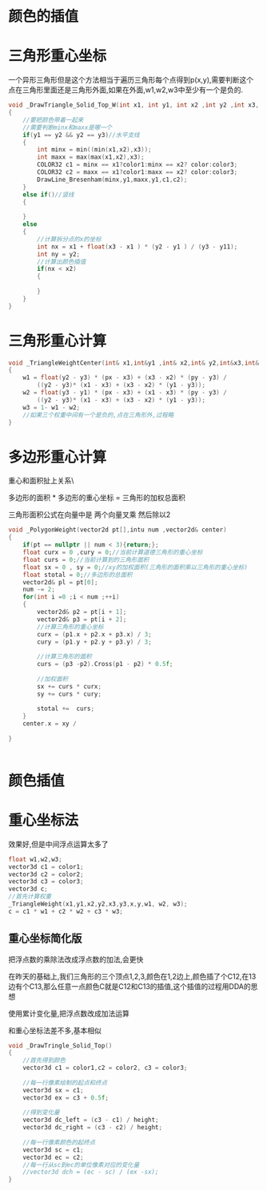 # 颜色的插值

# 三角形重心坐标

一个异形三角形但是这个方法相当于遍历三角形每个点得到p(x,y),需要判断这个点在三角形里面还是三角形外面,如果在外面,w1,w2,w3中至少有一个是负的.



```cpp
void _DrawTriangle_Solid_Top_W(int x1, int y1, int x2 ,int y2 ,int x3, int y3)
{
    //要把颜色带着一起来
    //需要判断minx和maxx是哪一个
    if(y1 == y2 && y2 == y3)//水平支线
    {
        int minx = min((min(x1,x2),x3));
        int maxx = max(max(x1,x2),x3);
        COLOR32 c1 = minx == x1?color1:minx == x2? color:color3;
        COLOR32 c2 = maxx == x1?color1:maxx == x2? color:color3;
        DrawLine_Bresenham(minx,y1,maxx,y1,c1,c2);
    }
    else if()//竖线
    {
        
    }
    else
    {
        //计算拆分点的x的坐标 
        int nx = x1 + float(x3 - x1 ) * (y2 - y1 ) / (y3 - y11);
        int ny = y2;
        //计算出颜色插值
        if(nx < x2)
        {
            
    	}
    }
}
```


# 三角形重心计算

```cpp
void _TriangleWeightCenter(int& x1,int&y1 ,int& x2,int& y2,int&x3,int& y3,int& px,int& py, float&w1,float&w2,float&w3)
{
    w1 = float(y2 - y3) * (px - x3) + (x3 - x2) * (py - y3) / 
        ((y2 - y3)* (x1 - x3) + (x3 - x2) * (y1 - y3));
    w2 = float(y3 - y1) * (px - x3) + (x1 - x3) * (py - y3) / 
        ((y2 - y3)* (x1 - x3) + (x3 - x2) * (y1 - y3));
    w3 = 1- w1 - w2;
    //如果三个权重中间有一个是负的,点在三角形外,过程略
}
```



# 多边形重心计算

重心和面积扯上关系\

多边形的面积 * 多边形的重心坐标 = 三角形的加权总面积

三角形面积公式在向量中是 两个向量叉乘 然后除以2

```cpp
void _PolygonWeight(vector2d pt[],intu num ,vector2d& center)
{
    if(pt == nullptr || num < 3){return;};
    float curx = 0 ,cury = 0;//当前计算道德三角形的重心坐标
 	float curs = 0;//当前计算到的三角形面积
    float sx = 0 , sy = 0;//xy的加权面积(三角形的面积乘以三角形的重心坐标)
    float stotal = 0;//多边形的总面积
    vector2d& pl = pt[0];
    num -= 2;
    for(int i =0 ;i < num ;++i)
    {
        vector2d& p2 = pt[i + 1];
        vector2d& p3 = pt[i + 2];
        //计算三角形的重心坐标
        curx = (p1.x + p2.x + p3.x) / 3;
        cury = (p1.y + p2.y + p3.y) / 3;
        
        //计算三角形的面积
        curs = (p3 -p2).Cross(p1 - p2) * 0.5f;
        
        //加权面积
        sx += curs * curx;
        sy += curs * cury;
        
        stotal +=  curs;
    }
    center.x = xy / 
	
}
   
```





# 颜色插值

# 重心坐标法

效果好,但是中间浮点运算太多了

```cpp
float w1,w2,w3;
vector3d c1 = color1;
vector3d c2 = color2;
vector3d c3 = color3;
vector3d c;
//首先计算权重
_TriangleWeight(x1,y1,x2,y2,x3,y3,x,y,w1, w2, w3);
c = c1 * w1 + c2 * w2 + c3 * w3;
```

## 重心坐标简化版

把浮点数的乘除法改成浮点数的加法,会更快

在昨天的基础上,我们三角形的三个顶点1,2,3,颜色在1,2边上,颜色插了个C12,在13边有个C13,那么任意一点颜色C就是C12和C13的插值,这个插值的过程用DDA的思想

使用累计变化量,把浮点数改成加法运算

和重心坐标法差不多,基本相似

```cpp
void _DrawTringle_Solid_Top()
{
    //首先得到颜色
    vector3d c1 = color1,c2 = color2, c3 = color3;
    
    //每一行像素绘制的起点和终点
    vector3d sx = c1;
    vector3d ex = c3 + 0.5f;
    
    //得到变化量
    vector3d dc_left = (c3 - c1) / height;
    vector3d dc_right = (c3 - c2) / height;
    
    //每一行像素颜色的起终点
    vector3d sc = c1;
    vector3d ec = c2;
    //每一行从sc到ec的单位像素对应的变化量
    //vector3d dch = (ec - sc) / (ex -sx);
}
```

